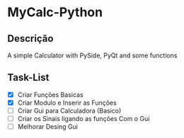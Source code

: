 # MyCalc-Python

## Descrição

A simple Calculator with PySide, PyQt and some functions

## Task-List

- [x] Criar Funções Basicas
- [x] Criar Modulo e Inserir as Funções
- [ ] Criar Gui para Calculadora (Basico)
- [ ] Criar os Sinais ligando as funções Com o Gui
- [ ] Melhorar Desing Gui

